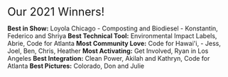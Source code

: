 <div style="font-size:25px;">Our 2021 Winners!</div>

**Best in Show:** Loyola Chicago - Composting and Biodiesel -  Konstantin, Federico and Shriya
**Best Technical Tool:** Environmental Impact Labels, Abrie, Code for Atlanta
**Most Community Love:** Code for Hawai'i,  - Jess, Joel, Ben, Chris, Heather
**Most Activating:** Get Involved, Ryan in Los Angeles
**Best Integration:** Clean Power, Akilah and Kathryn, Code for Atlanta
**Best Pictures:** Colorado, Don and Julie